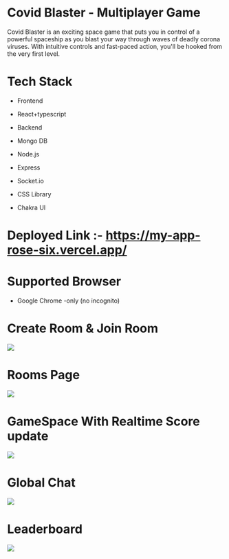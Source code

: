 # Covid Blaster - Multiplayer Game
 Covid Blaster is an exciting space game that puts you in control of a powerful spaceship as you blast your way through waves of deadly corona viruses. With intuitive controls and fast-paced action, you'll be hooked from the very first level.

# Tech Stack
 - Frontend
  - React+typescript

 - Backend
  - Mongo DB
  - Node.js
  - Express
  - Socket.io

- CSS Library
 - Chakra UI

 # Deployed Link :- https://my-app-rose-six.vercel.app/
 # Supported Browser 
 - Google Chrome -only (no incognito)
# Create Room & Join Room 
<img src="https://res.cloudinary.com/ducgyycpy/image/upload/v1677952472/Covid-Blaster/mobile_28_ypu95v.png"></img>

# Rooms Page
<img src="https://res.cloudinary.com/ducgyycpy/image/upload/v1677952472/Covid-Blaster/mobile_27_zss1fb.png"></img>

# GameSpace With Realtime Score update
<img src="https://res.cloudinary.com/ducgyycpy/image/upload/v1677952471/Covid-Blaster/mobile_26_xkpwzs.png"></img>

# Global Chat
<img src="https://res.cloudinary.com/ducgyycpy/image/upload/v1677952655/Covid-Blaster/mobile_29_mrwim9.png"></img>

# Leaderboard
<img src="https://res.cloudinary.com/ducgyycpy/image/upload/v1677952471/Covid-Blaster/mobile_25_jchddo.png"></img>